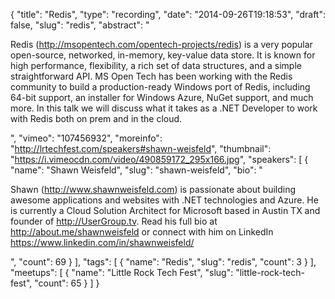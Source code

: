 {
  "title": "Redis",
  "type": "recording",
  "date": "2014-09-26T19:18:53",
  "draft": false,
  "slug": "redis",
  "abstract": "<p>Redis (http://msopentech.com/opentech-projects/redis) is a very popular open-source, networked, in-memory, key-value data store. It is known for high performance, flexibility, a rich set of data structures, and a simple straightforward API. MS Open Tech has been working with the Redis community to build a production-ready Windows port of Redis, including 64-bit support, an installer for Windows Azure, NuGet support, and much more. In this talk we will discuss what it takes as a .NET Developer to work with Redis both on prem and in the cloud.</p>",
  "vimeo": "107456932",
  "moreinfo": "http://lrtechfest.com/speakers#shawn-weisfeld",
  "thumbnail": "https://i.vimeocdn.com/video/490859172_295x166.jpg",
  "speakers": [
    {
      "name": "Shawn Weisfeld",
      "slug": "shawn-weisfeld",
      "bio": "<p>Shawn (http://www.shawnweisfeld.com) is passionate about building awesome applications and websites with .NET technologies and Azure. He is currently a Cloud Solution Architect for Microsoft based in Austin TX and founder of http://UserGroup.tv. Read his full bio at http://about.me/shawnweisfeld or connect with him on LinkedIn https://www.linkedin.com/in/shawnweisfeld/</p>",
      "count": 69
    }
  ],
  "tags": [
    {
      "name": "Redis",
      "slug": "redis",
      "count": 3
    }
  ],
  "meetups": [
    {
      "name": "Little Rock Tech Fest",
      "slug": "little-rock-tech-fest",
      "count": 65
    }
  ]
}